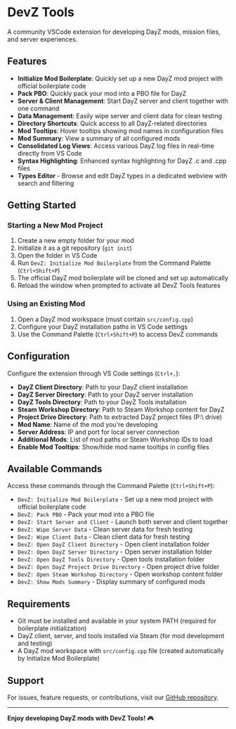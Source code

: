 # DevZ Tools

A community VSCode extension for developing DayZ mods, mission files, and server experiences.

## Features

- **Initialize Mod Boilerplate**: Quickly set up a new DayZ mod project with official boilerplate code
- **Pack PBO**: Quickly pack your mod into a PBO file for DayZ
- **Server & Client Management**: Start DayZ server and client together with one command
- **Data Management**: Easily wipe server and client data for clean testing
- **Directory Shortcuts**: Quick access to all DayZ-related directories
- **Mod Tooltips**: Hover tooltips showing mod names in configuration files
- **Mod Summary**: View a summary of all configured mods
- **Consolidated Log Views**: Access various DayZ log files in real-time directly from VS Code
- **Syntax Highlighting**: Enhanced syntax highlighting for DayZ .c and .cpp files
- **Types Editor** - Browse and edit DayZ types in a dedicated webview with search and filtering

## Getting Started

### Starting a New Mod Project

1. Create a new empty folder for your mod
2. Initialize it as a git repository (`git init`)
3. Open the folder in VS Code
4. Run `DevZ: Initialize Mod Boilerplate` from the Command Palette (`Ctrl+Shift+P`)
5. The official DayZ mod boilerplate will be cloned and set up automatically
6. Reload the window when prompted to activate all DevZ Tools features

### Using an Existing Mod

1. Open a DayZ mod workspace (must contain `src/config.cpp`)
2. Configure your DayZ installation paths in VS Code settings
3. Use the Command Palette (`Ctrl+Shift+P`) to access DevZ commands

## Configuration

Configure the extension through VS Code settings (`Ctrl+,`):

- **DayZ Client Directory**: Path to your DayZ client installation
- **DayZ Server Directory**: Path to your DayZ server installation  
- **DayZ Tools Directory**: Path to your DayZ Tools installation
- **Steam Workshop Directory**: Path to Steam Workshop content for DayZ
- **Project Drive Directory**: Path to extracted DayZ project files (P:\ drive)
- **Mod Name**: Name of the mod you're developing
- **Server Address**: IP and port for local server connection
- **Additional Mods**: List of mod paths or Steam Workshop IDs to load
- **Enable Mod Tooltips**: Show/hide mod name tooltips in config files

## Available Commands

Access these commands through the Command Palette (`Ctrl+Shift+P`):

- `DevZ: Initialize Mod Boilerplate` - Set up a new mod project with official boilerplate code
- `DevZ: Pack PBO` - Pack your mod into a PBO file
- `DevZ: Start Server and Client` - Launch both server and client together
- `DevZ: Wipe Server Data` - Clean server data for fresh testing
- `DevZ: Wipe Client Data` - Clean client data for fresh testing
- `DevZ: Open DayZ Client Directory` - Open client installation folder
- `DevZ: Open DayZ Server Directory` - Open server installation folder
- `DevZ: Open DayZ Tools Directory` - Open tools installation folder
- `DevZ: Open DayZ Project Drive Directory` - Open project drive folder
- `DevZ: Open Steam Workshop Directory` - Open workshop content folder
- `DevZ: Show Mods Summary` - Display summary of configured mods

## Requirements

- Git must be installed and available in your system PATH (required for boilerplate initialization)
- DayZ client, server, and tools installed via Steam (for mod development and testing)
- A DayZ mod workspace with `src/config.cpp` file (created automatically by Initialize Mod Boilerplate)

## Support

For issues, feature requests, or contributions, visit our [GitHub repository](https://github.com/devz-tools/vscode-extension).

---

**Enjoy developing DayZ mods with DevZ Tools!** 🎮
